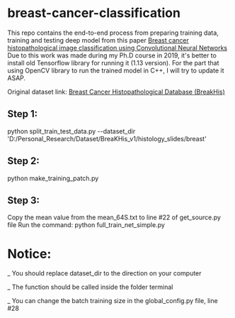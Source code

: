 # breast-cancer-classification

This repo contains the end-to-end process from preparing training data, training and testing deep model from this paper [Breast cancer histopathological image classification using Convolutional Neural Networks](https://ieeexplore.ieee.org/document/7727519)
Due to this work was made during my Ph.D course in 2019, it's better to install old Tensorflow library for running it (1.13 version).
For the part that using OpenCV library to run the trained model in C++, I will try to update it ASAP.

Original dataset link: [Breast Cancer Histopathological Database (BreakHis)](https://web.inf.ufpr.br/vri/databases/breast-cancer-histopathological-database-breakhis/)

## Step 1:
python split_train_test_data.py --dataset_dir 'D:/Personal_Research/Dataset/BreaKHis_v1/histology_slides/breast'

## Step 2:
python make_training_patch.py

## Step 3:
Copy the mean value from the mean_64S.txt to line #22 of get_source.py file
Run the command:
python full_train_net_simple.py

# Notice:
_ You should replace dataset_dir to the direction on your computer

_ The function should be called inside the folder terminal

_ You can change the batch training size in the global_config.py file, line #28
